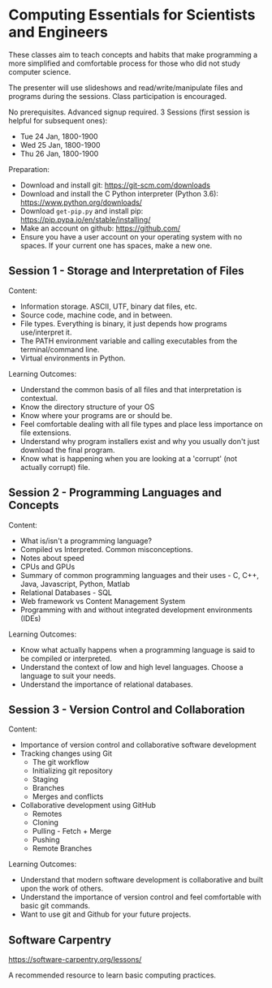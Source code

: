 # Computing Essentials for Scientists and Engineers

These classes aim to teach concepts and habits that make programming a more simplified and comfortable process for those who did not study computer science. 

The presenter will use slideshows and read/write/manipulate files and programs during the sessions. Class participation is encouraged. 


No prerequisites. Advanced signup required. 3 Sessions (first session is helpful for subsequent ones):

- Tue 24 Jan, 1800-1900
- Wed 25 Jan, 1800-1900
- Thu 26 Jan, 1800-1900

Preparation: 

- Download and install git: https://git-scm.com/downloads
- Download and install the C Python interpreter (Python 3.6): https://www.python.org/downloads/
- Download `get-pip.py` and install pip: https://pip.pypa.io/en/stable/installing/
- Make an account on github: https://github.com/
- Ensure you have a user account on your operating system with no spaces. If your current one has spaces, make a new one. 

## Session 1 - Storage and Interpretation of Files 

Content: 

- Information storage. ASCII, UTF, binary dat files, etc. 
- Source code, machine code, and in between. 
- File types. Everything is binary, it just depends how programs use/interpret it. 
- The PATH environment variable and calling executables from the terminal/command line.
- Virtual environments in Python. 

Learning Outcomes:

- Understand the common basis of all files and that interpretation is contextual. 
- Know the directory structure of your OS
- Know where your programs are or should be.
- Feel comfortable dealing with all file types and place less importance on file extensions.
- Understand why program installers exist and why you usually don't just download the final program.
- Know what is happening when you are looking at a 'corrupt' (not actually corrupt) file.

## Session 2 - Programming Languages and Concepts

Content: 

- What is/isn't a programming language? 
- Compiled vs Interpreted. Common misconceptions. 
- Notes about speed
- CPUs and GPUs
- Summary of common programming languages and their uses - C, C++, Java, Javascript, Python, Matlab
- Relational Databases - SQL
- Web framework vs Content Management System
- Programming with and without integrated development environments (IDEs)

Learning Outcomes:

- Know what actually happens when a programming language is said to be compiled or interpreted.
- Understand the context of low and high level languages. Choose a language to suit your needs. 
- Understand the importance of relational databases.

## Session 3 - Version Control and Collaboration

Content:

- Importance of version control and collaborative software development
- Tracking changes using Git
	- The git workflow
	- Initializing git repository
	- Staging 
	- Branches
	- Merges and conflicts
- Collaborative development using GitHub
	- Remotes
	- Cloning
	- Pulling - Fetch + Merge
	- Pushing
	- Remote Branches

Learning Outcomes:

- Understand that modern software development is collaborative and built upon the work of others. 
- Understand the importance of version control and feel comfortable with basic git commands. 
- Want to use git and Github for your future projects.

## Software Carpentry ##

https://software-carpentry.org/lessons/

A recommended resource to learn basic computing practices.

